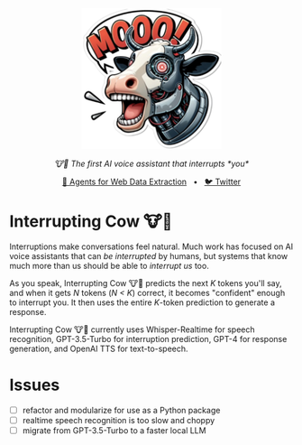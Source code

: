 <p align="center">
  <img src="https://raw.githubusercontent.com/khoomeik/interrupting-cow/main/interrupting_cow.png" height="250" alt="Interrupting Cow" />
</p>
<p align="center">
  <em>🐮📢 The first AI voice assistant that interrupts *you*</em>
</p>
<!-- <p align="center">
    <a href="https://pypi.org/project/llamagym/" target="_blank">
        <img alt="Python" src="https://img.shields.io/badge/python-3670A0?style=for-the-badge&logo=python&logoColor=ffdd54" />
        <img alt="Version" src="https://img.shields.io/pypi/v/llamagym?style=for-the-badge&color=3670A0">
    </a>
</p> -->
<p align="center">
<a href="https://reworkd.ai/">🔗 Agents for Web Data Extraction</a>
<span>&nbsp;&nbsp;•&nbsp;&nbsp;</span>
<a href="https://twitter.com/khoomeik/status/1774282520076619916">🐦 Twitter</a>

# Interrupting Cow 🐮📢

Interruptions make conversations feel natural. Much work has focused on AI voice assistants that can *be interrupted* by humans, but systems that know much more than us should be able to *interrupt us* too.

As you speak, Interrupting Cow 🐮📢 predicts the next *K* tokens you'll say, and when it gets *N* tokens (*N < K*) correct, it becomes "confident" enough to interrupt you. It then uses the entire *K*-token prediction to generate a response.

Interrupting Cow 🐮📢 currently uses Whisper-Realtime for speech recognition, GPT-3.5-Turbo for interruption prediction, GPT-4 for response generation, and OpenAI TTS for text-to-speech.

# Issues
- [ ] refactor and modularize for use as a Python package
- [ ] realtime speech recognition is too slow and choppy
- [ ] migrate from GPT-3.5-Turbo to a faster local LLM
